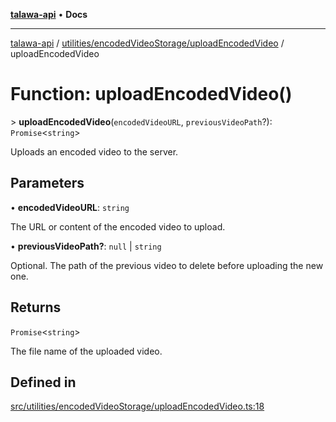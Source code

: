 [**talawa-api**](../../../../README.md) • **Docs**

***

[talawa-api](../../../../modules.md) / [utilities/encodedVideoStorage/uploadEncodedVideo](../README.md) / uploadEncodedVideo

# Function: uploadEncodedVideo()

\> **uploadEncodedVideo**(`encodedVideoURL`, `previousVideoPath`?): `Promise`\<`string`\>

Uploads an encoded video to the server.

## Parameters

• **encodedVideoURL**: `string`

The URL or content of the encoded video to upload.

• **previousVideoPath?**: `null` \| `string`

Optional. The path of the previous video to delete before uploading the new one.

## Returns

`Promise`\<`string`\>

The file name of the uploaded video.

## Defined in

[src/utilities/encodedVideoStorage/uploadEncodedVideo.ts:18](https://github.com/PalisadoesFoundation/talawa-api/blob/fb5076f344cd74d4e51c692cbc70fc337bf1ac39/src/utilities/encodedVideoStorage/uploadEncodedVideo.ts#L18)
